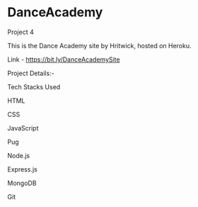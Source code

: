 # DanceAcademy

Project 4

This is the Dance Academy site by Hritwick, hosted on Heroku.

Link - https://bit.ly/DanceAcademySite

Project Details:-

Tech Stacks Used

HTML

CSS

JavaScript

Pug

Node.js

Express.js

MongoDB

Git
